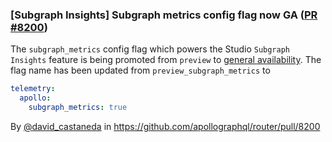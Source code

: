 ### [Subgraph Insights] Subgraph metrics config flag now GA ([PR #8200](https://github.com/apollographql/router/pull/8200))

The `subgraph_metrics` config flag which powers the Studio `Subgraph Insights` feature is being promoted from `preview` to [general availability](https://www.apollographql.com/docs/graphos/resources/feature-launch-stages#general-availability). 
The flag name has been updated from `preview_subgraph_metrics` to 
```yaml
telemetry:
  apollo:
    subgraph_metrics: true
```

By [@david_castaneda](https://github.com/david_castaneda) in https://github.com/apollographql/router/pull/8200